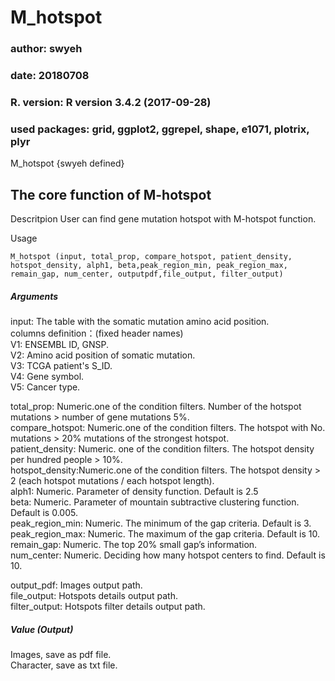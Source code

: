 # M_hotspot

### author: swyeh

### date: 20180708

### R. version: R version 3.4.2 (2017-09-28)

### used packages: grid, ggplot2, ggrepel, shape, e1071, plotrix, plyr



M_hotspot {swyeh defined}



## The core function of M-hotspot

Descritpion
User can find gene mutation hotspot with M-hotspot function.

Usage<br>
```{R}
M_hotspot (input, total_prop, compare_hotspot, patient_density, hotspot_density, alph1, beta,peak_region_min, peak_region_max, remain_gap, num_center, outputpdf,file_output, filter_output)
```
##### Arguments

input: The table with the somatic mutation amino acid position.  
  columns definition：(fixed header names)  
      V1: ENSEMBL ID, GNSP.<br>
      V2: Amino acid position of somatic mutation.<br>
      V3: TCGA patient's S_ID.<br>
      V4: Gene symbol.<br>
      V5: Cancer type.<br>

total_prop: Numeric.one of the condition filters. Number of the hotspot mutations > number of gene mutations 5%.<br>
compare_hotspot: Numeric.one of the condition filters. The hotspot with No. mutations > 20% mutations of the strongest hotspot.<br>
patient_density: Numeric. one of the condition filters. The hotspot density per hundred people > 10%.<br>
hotspot_density:Numeric.one of the condition filters. The hotspot density > 2 (each hotspot mutations / each hotspot length).<br>
alph1: Numeric. Parameter of density function. Default is 2.5<br>
beta: Numeric. Parameter of mountain subtractive clustering function. Default is 0.005.<br>
peak_region_min: Numeric. The minimum of the gap criteria. Default is 3.<br>
peak_region_max: Numeric. The maximum of the gap criteria. Default is 10.<br>
remain_gap: Numeric. The top 20% small gap’s information.<br>
num_center: Numeric. Deciding how many hotspot centers to find. Default is 10.<br>

output_pdf: Images output path.<br>
file_output: Hotspots details output path.<br>
filter_output: Hotspots filter details output path.<br>

##### Value (Output)

  Images, save as pdf file.<br>
  Character, save as txt file.<br>
